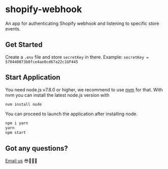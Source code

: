 # shopify-webhook

An app for authenticating Shopify webhook and listening to specific store events.

## Get Started

Create a `.env` file and store `secretKey` in there. Example: `secretKey = 570440073b0fce4ae8cd67a22c1GF445`

## Start Application

You need node.js v7.8.0 or higher, we recommend to use [nvm](https://github.com/creationix/nvm) for that. With nvm you can install the latest node.js version with

```bash
nvm install node
```

You can proceed to launch the application after installing node.

```bash
npm i yarn
yarn
npm start
```

## Got any questions?

[Email us](mailto:apiteam@macromade.com) 😎🤖👾👻